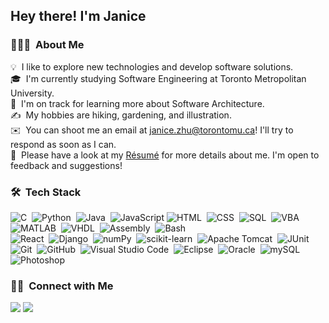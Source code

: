 <h2>Hey there! I'm Janice</h2>

<!-- ## 👋 &nbsp;Hey there! I'm Aditya -->

### 👩🏻‍💻 &nbsp;About Me

💡 &nbsp;I like to explore new technologies and develop software solutions.\
🎓 &nbsp;I'm currently studying Software Engineering at Toronto Metropolitan University.\
🌱 &nbsp;I'm on track for learning more about Software Architecture.\
✍️ &nbsp;My hobbies are hiking, gardening, and illustration.\
✉️ &nbsp;You can shoot me an email at janice.zhu@torontomu.ca! I'll try to respond as soon as I can.\
📄 &nbsp;Please have a look at my [Résumé](https://janicezhu.com/assets/Resume.pdf) for more details about me. I'm open to feedback and suggestions!

### 🛠 &nbsp;Tech Stack
![C](https://img.shields.io/badge/-C-05122A?style=flat&logo=C&logoColor=A8B9CC)&nbsp;
![Python](https://img.shields.io/badge/-Python-05122A?style=flat&logo=python)&nbsp;
![Java](https://img.shields.io/badge/-Java-05122A?style=flat&logo=Java&logoColor=FFA518)&nbsp;
![JavaScript](https://img.shields.io/badge/-JavaScript-05122A?style=flat&logo=javascript)
![HTML](https://img.shields.io/badge/-HTML-05122A?style=flat&logo=HTML5)&nbsp;
![CSS](https://img.shields.io/badge/-CSS-05122A?style=flat&logo=CSS3&logoColor=1572B6)&nbsp;
![SQL](https://img.shields.io/badge/-SQL-05122A?logo=sql&logoColor=%23a179dc)&nbsp;
![VBA](https://img.shields.io/badge/-VBA-05122A?logo=vba&logoColor=%23a179dc)&nbsp;
![MATLAB](https://img.shields.io/badge/-MATLAB-05122A?logo=matlab&logoColor=%23a179dc)&nbsp;
![VHDL](https://img.shields.io/badge/-VHDL-05122A?logo=vhdl&logoColor=%23a179dc)&nbsp;
![Assembly](https://img.shields.io/badge/-Assembly-05122A?logo=assembly&logoColor=%23a179dc)&nbsp;
![Bash](https://img.shields.io/badge/-Bash-05122A?logo=gnubash)&nbsp;\
![React](https://img.shields.io/badge/-React-05122A?logo=react&logoColor=A8B9CC)&nbsp;
![Django](https://img.shields.io/badge/-Django-193B2B?logo=django&logoColor=A8B9CC)&nbsp;
![numPy](https://img.shields.io/badge/-numPy-193B2B?logo=numpy&logoColor=A8B9CC)&nbsp;
![scikit-learn](https://img.shields.io/badge/-scikitlearn-193B2B?logo=scikitlearn&logoColor=A8B9CC)&nbsp;
![Apache Tomcat](https://img.shields.io/badge/-Tomcat-ffffff?logo=apachetomcat&logoColor=A8B9CC)&nbsp;
![JUnit](https://img.shields.io/badge/-Junit-193B2B?logo=junit5&logoColor=A8B9CC)&nbsp; \
![Git](https://img.shields.io/badge/-Git-05122A?style=flat&logo=git)&nbsp;
![GitHub](https://img.shields.io/badge/-GitHub-05122A?style=flat&logo=github)&nbsp;
![Visual Studio Code](https://img.shields.io/badge/-Visual%20Studio%20Code-05122A?style=flat&logo=visual-studio-code&logoColor=007ACC)&nbsp;
![Eclipse](https://img.shields.io/badge/-Eclipse-05122A?style=flat&logo=eclipse-ide&logoColor=2C2255)&nbsp;
![Oracle](https://img.shields.io/badge/-Oracle-05122A?logo=oracle&logoColor=red)&nbsp;
![mySQL](https://img.shields.io/badge/-mySQL-FFFFFF?logo=mysql&logoColor=A8B9CC)&nbsp;
![Photoshop](https://img.shields.io/badge/-Photoshop-05122A?style=flat&logo=adobe-photoshop)&nbsp;

### 🤝🏻 &nbsp;Connect with Me

<a href="https://janicezhu.com/"><img src="https://img.shields.io/badge/-janicezhu.com-3423A6?style=flat&logo=Google-Chrome&logoColor=white"/></a>
<a href="mailto:janice.zhu@torontomu.ca"><img src="https://img.shields.io/badge/-janice.zhu@torontomu.ca-D14836?style=flat&logo=Gmail&logoColor=white"/></a>
</p>
